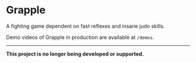 Grapple
=======

A fighting game dependent on fast reflexes and insane judo skills.

Demo videos of Grapple in production are available at `/demos`.

_______________
**This project is no longer being developed or supported.**
